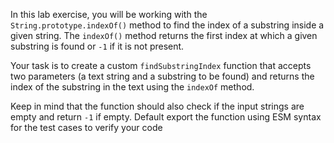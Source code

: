 In this lab exercise, you will be working with the `String.prototype.indexOf()` method to find the index of a substring inside a given string. The `indexOf()` method returns the first index at which a given substring is found or `-1` if it is not present.

Your task is to create a custom `findSubstringIndex` function that accepts two parameters (a text string and a substring to be found) and returns the index of the substring in the text using the `indexOf` method.

Keep in mind that the function should also check if the input strings are empty and return `-1` if empty. Default export the function using ESM syntax for the test cases to verify your code
